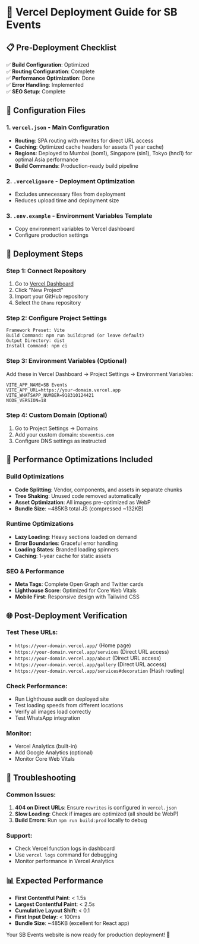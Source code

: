 # 🚀 Vercel Deployment Guide for SB Events

## 📋 Pre-Deployment Checklist

✅ **Build Configuration**: Optimized  
✅ **Routing Configuration**: Complete  
✅ **Performance Optimization**: Done  
✅ **Error Handling**: Implemented  
✅ **SEO Setup**: Complete

## 🔧 Configuration Files

### 1. `vercel.json` - Main Configuration

- **Routing**: SPA routing with rewrites for direct URL access
- **Caching**: Optimized cache headers for assets (1 year cache)
- **Regions**: Deployed to Mumbai (bom1), Singapore (sin1), Tokyo (hnd1) for optimal Asia performance
- **Build Commands**: Production-ready build pipeline

### 2. `.vercelignore` - Deployment Optimization

- Excludes unnecessary files from deployment
- Reduces upload time and deployment size

### 3. `.env.example` - Environment Variables Template

- Copy environment variables to Vercel dashboard
- Configure production settings

## 🚀 Deployment Steps

### Step 1: Connect Repository

1. Go to [Vercel Dashboard](https://vercel.com/dashboard)
2. Click "New Project"
3. Import your GitHub repository
4. Select the `Bhanu` repository

### Step 2: Configure Project Settings

```
Framework Preset: Vite
Build Command: npm run build:prod (or leave default)
Output Directory: dist
Install Command: npm ci
```

### Step 3: Environment Variables (Optional)

Add these in Vercel Dashboard → Project Settings → Environment Variables:

```
VITE_APP_NAME=SB Events
VITE_APP_URL=https://your-domain.vercel.app
VITE_WHATSAPP_NUMBER=918310124421
NODE_VERSION=18
```

### Step 4: Custom Domain (Optional)

1. Go to Project Settings → Domains
2. Add your custom domain: `sbeventss.com`
3. Configure DNS settings as instructed

## 🎯 Performance Optimizations Included

### Build Optimizations

- **Code Splitting**: Vendor, components, and assets in separate chunks
- **Tree Shaking**: Unused code removed automatically
- **Asset Optimization**: All images pre-optimized as WebP
- **Bundle Size**: ~485KB total JS (compressed ~132KB)

### Runtime Optimizations

- **Lazy Loading**: Heavy sections loaded on demand
- **Error Boundaries**: Graceful error handling
- **Loading States**: Branded loading spinners
- **Caching**: 1-year cache for static assets

### SEO & Performance

- **Meta Tags**: Complete Open Graph and Twitter cards
- **Lighthouse Score**: Optimized for Core Web Vitals
- **Mobile First**: Responsive design with Tailwind CSS

## 🌐 Post-Deployment Verification

### Test These URLs:

- `https://your-domain.vercel.app/` (Home page)
- `https://your-domain.vercel.app/services` (Direct URL access)
- `https://your-domain.vercel.app/about` (Direct URL access)
- `https://your-domain.vercel.app/gallery` (Direct URL access)
- `https://your-domain.vercel.app/services#decoration` (Hash routing)

### Check Performance:

- Run Lighthouse audit on deployed site
- Test loading speeds from different locations
- Verify all images load correctly
- Test WhatsApp integration

### Monitor:

- Vercel Analytics (built-in)
- Add Google Analytics (optional)
- Monitor Core Web Vitals

## 🔧 Troubleshooting

### Common Issues:

1. **404 on Direct URLs**: Ensure `rewrites` is configured in `vercel.json`
2. **Slow Loading**: Check if images are optimized (all should be WebP)
3. **Build Errors**: Run `npm run build:prod` locally to debug

### Support:

- Check Vercel function logs in dashboard
- Use `vercel logs` command for debugging
- Monitor performance in Vercel Analytics

## 📊 Expected Performance

- **First Contentful Paint**: < 1.5s
- **Largest Contentful Paint**: < 2.5s
- **Cumulative Layout Shift**: < 0.1
- **First Input Delay**: < 100ms
- **Bundle Size**: ~485KB (excellent for React app)

Your SB Events website is now ready for production deployment! 🎉
